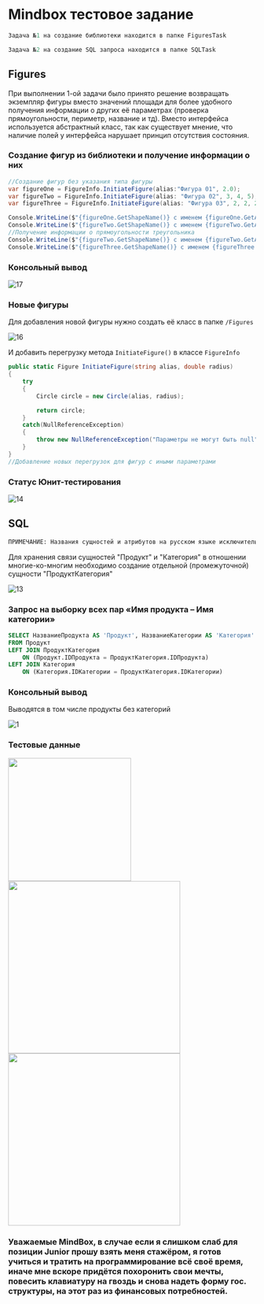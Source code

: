 # Mindbox тестовое задание

```Kotlin
Задача №1 на создание библиотеки находится в папке FiguresTask
```
```Kotlin
Задача №2 на создание SQL запроса находится в папке SQLTask
```

## Figures

При выполнении 1-ой задачи было принято решение возвращать экземпляр фигуры вместо значений площади для более удобного получения информации о других её параметрах (проверка прямоугольности, периметр, название и тд). Вместо интерфейса используется абстрактный класс, так как существует мнение, что наличие полей у интерфейса нарушает принцип отсутствия состояния.

### Создание фигур из библиотеки и получение информации о них
```c#
//Создание фигур без указания типа фигуры
var figureOne = FigureInfo.InitiateFigure(alias:"Фигура 01", 2.0);
var figureTwo = FigureInfo.InitiateFigure(alias: "Фигура 02", 3, 4, 5);
var figureThree = FigureInfo.InitiateFigure(alias: "Фигура 03", 2, 2, 2, 2);

Console.WriteLine($"{figureOne.GetShapeName()} с именем {figureOne.GetAlias()} имеет площадь {figureOne.CalculateArea()} ");
Console.WriteLine($"{figureTwo.GetShapeName()} с именем {figureTwo.GetAlias()} имеет площадь {figureTwo.CalculateArea()} ");
//Получение информации о прямоугольности треугольника
Console.WriteLine($"{figureTwo.GetShapeName()} с именем {figureTwo.GetAlias()} прямоугольный? {figureTwo.IsRectangular()} ");
Console.WriteLine($"{figureThree.GetShapeName()} с именем {figureThree.GetAlias()} имеет площадь {figureThree.CalculateArea()} ");
```

### Консольный вывод

![17](https://user-images.githubusercontent.com/61066851/228287106-fc5f2a29-f6ae-4eff-8941-6f9bbf75cf60.png)

### Новые фигуры

Для добавления новой фигуры нужно создать её класс в папке ```/Figures```

![16](https://user-images.githubusercontent.com/61066851/228308830-53362f83-b585-46ab-90b2-614ec944754d.png)

И добавить перегрузку метода ```InitiateFigure()``` в классе ```FigureInfo```

```c#
public static Figure InitiateFigure(string alias, double radius)
{
    try
    {
        Circle circle = new Circle(alias, radius);

        return circle;
    }
    catch(NullReferenceException)
    {
        throw new NullReferenceException("Параметры не могут быть null");
    }
}
//Добавление новых перегрузок для фигур с иными параметрами
```

### Статус Юнит-тестирования

![14](https://user-images.githubusercontent.com/61066851/228288269-f4d80f5d-801e-4924-ad46-e8d33b8c6eb7.png)

## SQL

```Ruby
ПРИМЕЧАНИЕ: Названия сущностей и атрибутов на русском языке исключительно для наглядности
```

Для хранения связи сущностей "Продукт" и "Категория" в отношении многие-ко-многим необходимо создание отдельной (промежуточной) сущности "ПродуктКатегория"

![13](https://user-images.githubusercontent.com/61066851/228298549-3a0af132-4362-474b-aefb-d3919759e7a8.png)

### Запрос на выборку всех пар «Имя продукта – Имя категории»

```sql
SELECT НазваниеПродукта AS 'Продукт', НазваниеКатегории AS 'Категория'
FROM Продукт
LEFT JOIN ПродуктКатегория
	ON (Продукт.IDПродукта = ПродуктКатегория.IDПродукта)
LEFT JOIN Категория
	ON (Категория.IDКатегории = ПродуктКатегория.IDКатегории)
```

### Консольный вывод
Выводятся в том числе продукты без категорий

![1](https://user-images.githubusercontent.com/61066851/228300813-ddea159b-fbef-495a-93cb-5afef6798d0c.png)

### Тестовые данные
<div>
  <img src="https://user-images.githubusercontent.com/61066851/228301686-ad3afdf5-5a42-4c34-b055-0a6b032f4210.png" width="250"></img>
  <img src="https://user-images.githubusercontent.com/61066851/228301428-3fbe0bd0-e81e-4188-b0d7-7bbf20a45ec1.png" width="350"></img>
  <img src="https://user-images.githubusercontent.com/61066851/228301613-dba4b70b-5a86-4d65-959f-a5681c4dd2a1.png" width="350"></img>
</div>

### Уважаемые MindBox, в случае если я слишком слаб для позиции Junior прошу взять меня стажёром, я готов учиться и тратить на программирование всё своё время, иначе мне вскоре придётся похоронить свои мечты, повесить клавиатуру на гвоздь и снова надеть форму гос. структуры, на этот раз из финансовых потребностей.
